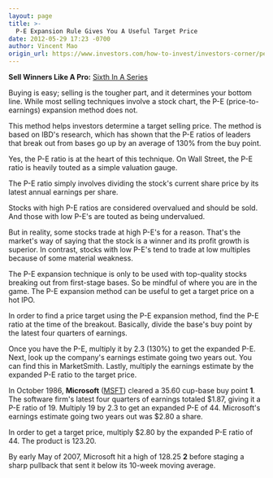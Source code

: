 ```yaml
---
layout: page
title: >-
  P-E Expansion Rule Gives You A Useful Target Price
date: 2012-05-29 17:23 -0700
author: Vincent Mao
origin_url: https://www.investors.com/how-to-invest/investors-corner/pe-expansion-formula-gives-you-target-price
---
```





**Sell Winners Like A Pro:** [Sixth In A Series](http://news.investors.com/specialreport/611488/201205211612/how-to-sell-winners-like-a-pro.aspx)

  

Buying is easy; selling is the tougher part, and it determines your bottom line. While most selling techniques involve a stock chart, the P-E (price-to-earnings) expansion method does not.

  

This method helps investors determine a target selling price. The method is based on IBD's research, which has shown that the P-E ratios of leaders that break out from bases go up by an average of 130% from the buy point.

  

Yes, the P-E ratio is at the heart of this technique. On Wall Street, the P-E ratio is heavily touted as a simple valuation gauge.

  

The P-E ratio simply involves dividing the stock's current share price by its latest annual earnings per share.

  

Stocks with high P-E ratios are considered overvalued and should be sold. And those with low P-E's are touted as being undervalued.

  

But in reality, some stocks trade at high P-E's for a reason. That's the market's way of saying that the stock is a winner and its profit growth is superior. In contrast, stocks with low P-E's tend to trade at low multiples because of some material weakness.

  

The P-E expansion technique is only to be used with top-quality stocks breaking out from first-stage bases. So be mindful of where you are in the game. The P-E expansion method can be useful to get a target price on a hot IPO.

  

In order to find a price target using the P-E expansion method, find the P-E ratio at the time of the breakout. Basically, divide the base's buy point by the latest four quarters of earnings.

  

Once you have the P-E, multiply it by 2.3 (130%) to get the expanded P-E. Next, look up the company's earnings estimate going two years out. You can find this in MarketSmith. Lastly, multiply the earnings estimate by the expanded P-E ratio to the target price.

  

In October 1986, **Microsoft** ([MSFT](https://research.investors.com/quote.aspx?symbol=MSFT)) cleared a 35.60 cup-base buy point **1**. The software firm's latest four quarters of earnings totaled \$1.87, giving it a P-E ratio of 19. Multiply 19 by 2.3 to get an expanded P-E of 44. Microsoft's earnings estimate going two years out was \$2.80 a share.

  

In order to get a target price, multiply \$2.80 by the expanded P-E ratio of 44. The product is 123.20.

  

By early May of 2007, Microsoft hit a high of 128.25 **2** before staging a sharp pullback that sent it below its 10-week moving average.




